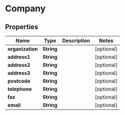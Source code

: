 
# Company

## Properties
Name | Type | Description | Notes
------------ | ------------- | ------------- | -------------
**organization** | **String** |  |  [optional]
**address1** | **String** |  |  [optional]
**address2** | **String** |  |  [optional]
**address3** | **String** |  |  [optional]
**postcode** | **String** |  |  [optional]
**telephone** | **String** |  |  [optional]
**fax** | **String** |  |  [optional]
**email** | **String** |  |  [optional]



